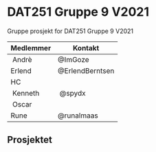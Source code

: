 # DAT251 Gruppe 9 V2021

Gruppe prosjekt for DAT251 Gruppe 9 V2021

| Medlemmer | Kontakt|
| --- | --- |
| Andrè  | @ImGoze |
| Erlend | @ErlendBerntsen |
| HC | |
| Kenneth | @spydx |
| Oscar | |
| Rune | @runalmaas |

## Prosjektet